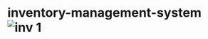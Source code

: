 # inventory-management-system![inv 1](https://user-images.githubusercontent.com/125473609/219051889-e83c6358-3f71-419b-9dd7-cf63db3c5df4.jpg)


